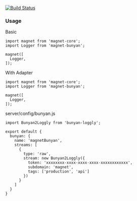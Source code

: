 [![Build Status](https://travis-ci.org/Magnetjs/magnet-bunyan.svg?branch=master)](https://travis-ci.org/Magnetjs/magnet-bunyan)

### Usage
Basic
```
import magnet from 'magnet-core';
import Logger from 'magnet-bunyan';

magnet([
  Logger,
]);
```
With Adapter
```
import magnet from 'magnet-core';
import Logger from 'magnet-bunyan';

magnet([
  Logger,
]);
```
server/config/bunyan.js
```
import Bunyan2Loggly from 'bunyan-loggly';

export default {
  bunyan: {
    name: 'magnetBunyan',
    streams: [
      {
        type: 'raw',
        stream: new Bunyan2Loggly({
          token: 'xxxxxxxx-xxxx-xxxx-xxxx-xxxxxxxxxxxx',
          subdomain: 'magnet',
          tags: ['production', 'api']
        })
      }
    ]
  }
}
```
